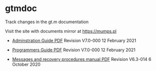 # gtmdoc
	
Track changes in the gt.m documentation
	
 
	
Visit the site with documents mirror at https://mumps.pl
	
 
	
 
	
* [Adminstration Guide PDF](https://github.com/szydell/gtmdoc/blob/master/books/ao/UNIX_manual/ao_UNIX_screen.pdf) Revision V7.0-000 12 February 2021
	
* [Programmers Guide PDF](https://github.com/szydell/gtmdoc/blob/master/books/pg/UNIX_manual/pg_UNIX_screen.pdf) Revision V7.0-000 12 February 2021
	
* [Messages and recovery procedures manual PDF](https://github.com/szydell/gtmdoc/blob/master/books/mr/manual/mr_screen.pdf) Revision V6.3-014 6 October 2020
